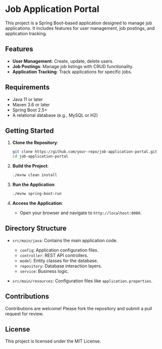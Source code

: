
# Job Application Portal

This project is a Spring Boot-based application designed to manage job applications. It includes features for user management, job postings, and application tracking.

## Features

- **User Management**: Create, update, delete users.
- **Job Postings**: Manage job listings with CRUD functionality.
- **Application Tracking**: Track applications for specific jobs.

## Requirements

- Java 11 or later
- Maven 3.6 or later
- Spring Boot 2.5+
- A relational database (e.g., MySQL or H2)

## Getting Started

1. **Clone the Repository**:
   ```bash
   git clone https://github.com/your-repo/job-application-portal.git
   cd job-application-portal
   ```

2. **Build the Project**:
   ```bash
   ./mvnw clean install
   ```

3. **Run the Application**:
   ```bash
   ./mvnw spring-boot:run
   ```

4. **Access the Application**:
   - Open your browser and navigate to `http://localhost:8080`.

## Directory Structure

- `src/main/java`: Contains the main application code.
  - `config`: Application configuration files.
  - `controller`: REST API controllers.
  - `model`: Entity classes for the database.
  - `repository`: Database interaction layers.
  - `service`: Business logic.

- `src/main/resources`: Configuration files like `application.properties`.

## Contributions

Contributions are welcome! Please fork the repository and submit a pull request for review.

## License

This project is licensed under the MIT License.

